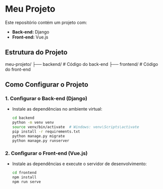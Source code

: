 # Meu Projeto

Este repositório contém um projeto com:

- **Back-end:** Django
- **Front-end:** Vue.js

## Estrutura do Projeto

meu-projeto/ ├── backend/ # Código do back-end ├── frontend/ # Código do front-end

## Como Configurar o Projeto

### 1. Configurar o Back-end (Django)

- Instale as dependências no ambiente virtual:
  ```bash
  cd backend
  python -m venv venv
  source venv/bin/activate  # Windows: venv\Scripts\activate
  pip install -r requirements.txt
  python manage.py migrate
  python manage.py runserver
  ```

### 2. Configurar o Front-end (Vue.js)

- Instale as dependências e execute o servidor de desenvolvimento:
  ```bash
  cd frontend
  npm install
  npm run serve
  ```
